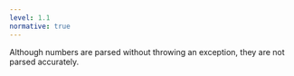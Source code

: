 ```yaml
---
level: 1.1
normative: true
---
```


Although numbers are parsed without throwing an exception, they are not parsed accurately.